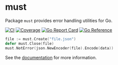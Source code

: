 # must

Package `must` provides error handling utilities for Go.

[![CI](https://github.com/johnfrankmorgan/must/actions/workflows/ci.yaml/badge.svg)](https://github.com/johnfrankmorgan/must/actions/workflows/ci.yaml)
[![Coverage](https://codecov.io/gh/johnfrankmorgan/must/graph/badge.svg?token=FA6ZZd1UVM)](https://codecov.io/gh/johnfrankmorgan/must)
[![Go Report Card](https://goreportcard.com/badge/github.com/johnfrankmorgan/must)](https://goreportcard.com/report/github.com/johnfrankmorgan/must)
[![Go Reference](https://pkg.go.dev/badge/github.com/johnfrankmorgan/must.svg)](https://pkg.go.dev/github.com/johnfrankmorgan/must)

```go
file := must.Create("file.json")
defer must.Close(file)
must.NotError(json.NewEncoder(file).Encode(data))
```

See the [documentation](https://pkg.go.dev/github.com/johnfrankmorgan/must)
for more information.
